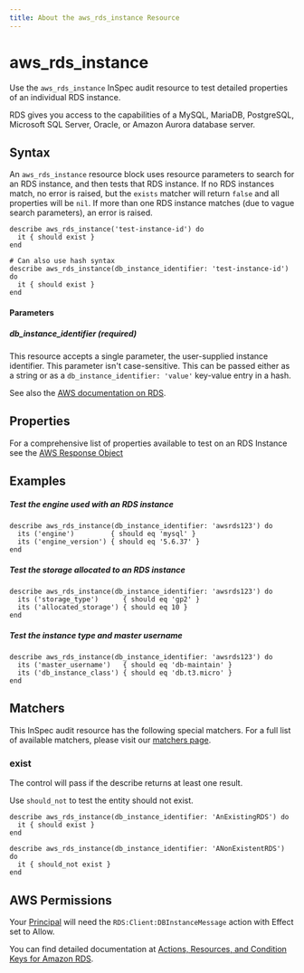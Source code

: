```yaml
---
title: About the aws_rds_instance Resource
---
```


# aws\_rds\_instance

Use the `aws_rds_instance` InSpec audit resource to test detailed properties of an individual RDS instance.

RDS gives you access to the capabilities of a MySQL, MariaDB, PostgreSQL, Microsoft SQL Server, Oracle, or Amazon Aurora database server.

## Syntax

An `aws_rds_instance` resource block uses resource parameters to search for an RDS instance, and then tests that RDS instance.  If no RDS instances match, no error is raised, but the `exists` matcher will return `false` and all properties will be `nil`.  If more than one RDS instance matches (due to vague search parameters), an error is raised.

    describe aws_rds_instance('test-instance-id') do
      it { should exist }
    end

    # Can also use hash syntax
    describe aws_rds_instance(db_instance_identifier: 'test-instance-id') do
      it { should exist }
    end
    
#### Parameters

##### db\_instance\_identifier _(required)_

This resource accepts a single parameter, the user-supplied instance identifier. This parameter isn't case-sensitive.
This can be passed either as a string or as a `db_instance_identifier: 'value'` key-value entry in a hash.

See also the [AWS documentation on RDS](https://docs.aws.amazon.com/AmazonRDS/latest/UserGuide/CHAP_GettingStarted.html).

## Properties

For a comprehensive list of properties available to test on an RDS Instance see the [AWS Response Object](https://docs.aws.amazon.com/sdk-for-ruby/v3/api/Aws/RDS/Types/DBInstance.html)

## Examples

##### Test the engine used with an RDS instance

    describe aws_rds_instance(db_instance_identifier: 'awsrds123') do
      its ('engine')         { should eq 'mysql' }
      its ('engine_version') { should eq '5.6.37' }
    end
    
##### Test the storage allocated to an RDS instance
    
    describe aws_rds_instance(db_instance_identifier: 'awsrds123') do
      its ('storage_type')      { should eq 'gp2' }
      its ('allocated_storage') { should eq 10 }
    end

##### Test the instance type and master username
    describe aws_rds_instance(db_instance_identifier: 'awsrds123') do
      its ('master_username')   { should eq 'db-maintain' }
      its ('db_instance_class') { should eq 'db.t3.micro' }
    end

## Matchers

This InSpec audit resource has the following special matchers. For a full list of available matchers, please visit our [matchers page](https://www.inspec.io/docs/reference/matchers/).

### exist

The control will pass if the describe returns at least one result.

Use `should_not` to test the entity should not exist.

    describe aws_rds_instance(db_instance_identifier: 'AnExistingRDS') do
      it { should exist }
    end

    describe aws_rds_instance(db_instance_identifier: 'ANonExistentRDS') do
      it { should_not exist }
    end

## AWS Permissions

Your [Principal](https://docs.aws.amazon.com/IAM/latest/UserGuide/intro-structure.html#intro-structure-principal) will need the `RDS:Client:DBInstanceMessage` action with Effect set to Allow.

You can find detailed documentation at [Actions, Resources, and Condition Keys for Amazon RDS](https://docs.aws.amazon.com/IAM/latest/UserGuide/list_amazonrds.html).
